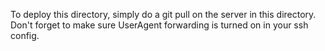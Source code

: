 To deploy this directory, simply do a git pull on the server in this directory.  Don't forget to make sure UserAgent forwarding is turned on in your ssh config.
